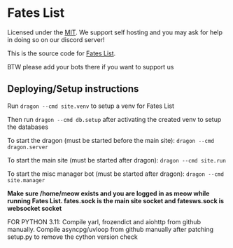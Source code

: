 # Fates List

Licensed under the [MIT](LICENSE). We support self hosting and you may ask for help in doing so on our discord server!

This is the source code for [Fates List](https://fateslist.xyz).

BTW please add your bots there if you want to support us

## Deploying/Setup instructions

Run ```dragon --cmd site.venv``` to setup a venv for Fates List

Then run ``dragon --cmd db.setup`` after activating the created venv to setup the databases

To start the dragon (must be started before the main site): ``dragon --cmd dragon.server``

To start the main site (must be started after dragon): ``dragon --cmd site.run``

To start the misc manager bot (must be started after dragon): ``dragon --cmd site.manager``

**Make sure /home/meow exists and you are logged in as meow while running Fates List. fates.sock is the main site socket and fatesws.sock is websocket socket**

FOR PYTHON 3.11: Compile yarl, frozendict and aiohttp from github manually. Compile asyncpg/uvloop from github manually after patching setup.py to remove the cython version check
